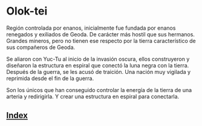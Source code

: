# Olok-tei

Región controlada por enanos, inicialmente fue fundada por enanos renegados y exiliados de Geoda. De carácter más hostil que sus hermanos. Grandes mineros, pero no tienen ese respecto por la tierra característico de sus compañeros de Geoda.

Se aliaron con Yuc-Tu al inicio de la invasión oscura, ellos construyeron y diseñaron la estructura en espiral que conectó la luna negra con la tierra. Después de la guerra, se les acusó de traición. Una nación muy vigilada y reprimida desde el fin de la guerra.

Son los únicos que han conseguido controlar la energía de la tierra de una arteria y redirigirla. Y crear una estructura en espiral para conectarla.

## [Index](../index.md)